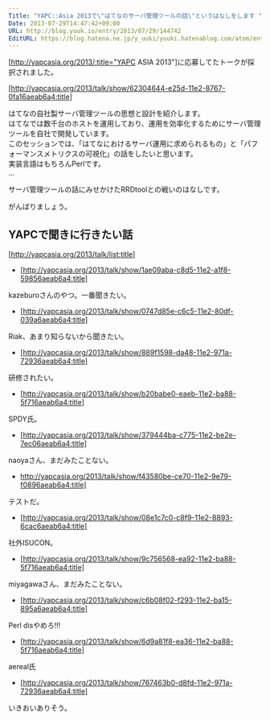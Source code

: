 ```yaml
---
Title: "YAPC::Asia 2013で\"はてなのサーバ管理ツールの話\"というはなしをします "
Date: 2013-07-29T14:47:42+09:00
URL: http://blog.yuuk.io/entry/2013/07/29/144742
EditURL: https://blog.hatena.ne.jp/y_uuki/yuuki.hatenablog.com/atom/entry/11696248318756229514
---
```


[http://yapcasia.org/2013/:title="YAPC ASIA 2013"]に応募してたトークが採択されました。

[http://yapcasia.org/2013/talk/show/62304644-e25d-11e2-8767-0fa16aeab6a4:title]

>
はてなの自社製サーバ管理ツールの思想と設計を紹介します。</br>
はてなでは数千台のホストを運用しており、運用を効率化するためにサーバ管理ツールを自社で開発しています。</br>
このセッションでは、「はてなにおけるサーバ運用に求められるもの」と「パフォーマンスメトリクスの可視化」の話をしたいと思います。 </br>
実装言語はもちろんPerlです。</br>
...

サーバ管理ツールの話にみせかけたRRDtoolとの戦いのはなしです。

がんばりましょう。

## YAPCで聞きに行きたい話

[http://yapcasia.org/2013/talk/list:title]


- [http://yapcasia.org/2013/talk/show/1ae09aba-c8d5-11e2-a1f8-59856aeab6a4:title]

kazeburoさんのやつ。一番聞きたい。

- [http://yapcasia.org/2013/talk/show/0747d85e-c6c5-11e2-80df-039a6aeab6a4:title]

Riak、あまり知らないから聞きたい。

- [http://yapcasia.org/2013/talk/show/889f1598-da48-11e2-971a-72936aeab6a4:title]

研修されたい。

- [http://yapcasia.org/2013/talk/show/b20babe0-eaeb-11e2-ba88-5f716aeab6a4:title]

SPDY氏。

- [http://yapcasia.org/2013/talk/show/379444ba-c775-11e2-be2e-7ec06aeab6a4:title]

naoyaさん、まだみたことない。

- http://yapcasia.org/2013/talk/show/f43580be-ce70-11e2-9e79-f0896aeab6a4:title]

テストだ。

- [http://yapcasia.org/2013/talk/show/08e1c7c0-c8f9-11e2-8893-6cac6aeab6a4:title]

社外ISUCON。

- [http://yapcasia.org/2013/talk/show/9c756568-ea92-11e2-ba88-5f716aeab6a4:title]

miyagawaさん、まだみたことない。

- [http://yapcasia.org/2013/talk/show/c6b08f02-f293-11e2-ba15-895a6aeab6a4:title]

Perl disやめろ!!!

- [http://yapcasia.org/2013/talk/show/6d9a81f8-ea36-11e2-ba88-5f716aeab6a4:title]

aereal氏

- [http://yapcasia.org/2013/talk/show/767463b0-d8fd-11e2-971a-72936aeab6a4:title]

いきおいありそう。
